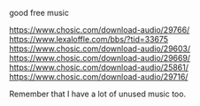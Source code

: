 good free music 

https://www.chosic.com/download-audio/29766/
https://www.lexaloffle.com/bbs/?tid=33675
https://www.chosic.com/download-audio/29603/
https://www.chosic.com/download-audio/29669/
https://www.chosic.com/download-audio/25861/
https://www.chosic.com/download-audio/29716/

Remember that I have a lot of unused music too. 

